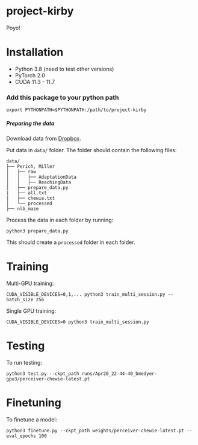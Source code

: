 # project-kirby
Poyo!

# Installation
- Python 3.8 (need to test other versions)
- PyTorch 2.0
- CUDA 11.3 - 11.7 

### Add this package to your python path
```
export PYTHONPATH=$PYTHONPATH:/path/to/project-kirby
```


##### Preparing the data

Download data from [Dropbox](https://www.dropbox.com/scl/fo/j9wwle1ta0r4hpxqu885n/h?dl=0&rlkey=o6mf1l1y9c5i3npeetwqi1krl).

Put data in `data/` folder. The folder should contain the following files:
```
data/
├── Perich, Miller
│   ├── raw
│   │   ├── AdaptationData
│   │   ├── ReachingData
│   ├── prepare_data.py
|   ├── all.txt
|   ├── chewie.txt
│   └── processed
├── nlb_maze
```

Process the data in each folder by running:
```
python3 prepare_data.py
```
This should create a `processed` folder in each folder.

# Training
Multi-GPU training:
```
CUDA_VISIBLE_DEVICES=0,1,... python3 train_multi_session.py --batch_size 256
```

Single GPU training:
```
CUDA_VISIBLE_DEVICES=0 python3 train_multi_session.py
```

# Testing
To run testing:
```
python3 test.py --ckpt_path runs/Apr20_22-44-40_bmedyer-gpu3/perceiver-chewie-latest.pt
```

# Finetuning
To finetune a model:
```
python3 finetune.py --ckpt_path weights/perceiver-chewie-latest.pt --eval_epochs 100
```
